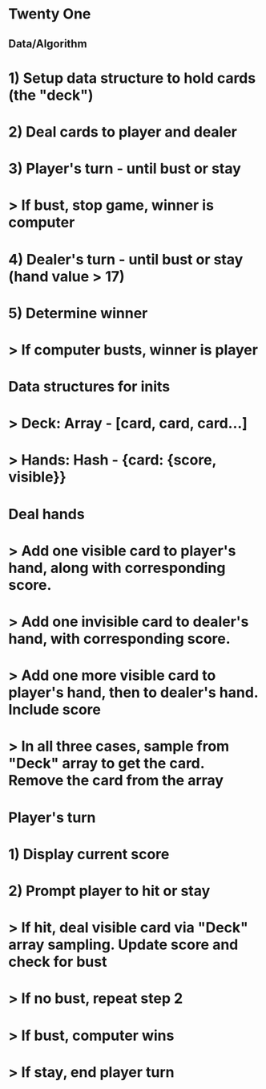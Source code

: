 # Twenty One

## Data/Algorithm ##

# 1) Setup data structure to hold cards (the "deck")
# 2) Deal cards to player and dealer
# 3) Player's turn - until bust or stay
#     > If bust, stop game, winner is computer
# 4) Dealer's turn - until bust or stay (hand value > 17)
# 5) Determine winner
#     > If computer busts, winner is player


# Data structures for inits #
# > Deck: Array - [card, card, card...]
# > Hands: Hash - {card: {score, visible}}

# Deal hands #
# > Add one visible card to player's hand, along with corresponding score. 
# > Add one invisible card to dealer's hand, with corresponding score.
# > Add one more visible card to player's hand, then to dealer's hand. Include score
#     > In all three cases, sample from "Deck" array to get the card. Remove the card from the array

# Player's turn #
# 1) Display current score
# 2) Prompt player to hit or stay
#     > If hit, deal visible card via "Deck" array sampling. Update score and check for bust
#         > If no bust, repeat step 2
#         > If bust, computer wins
#     > If stay, end player turn